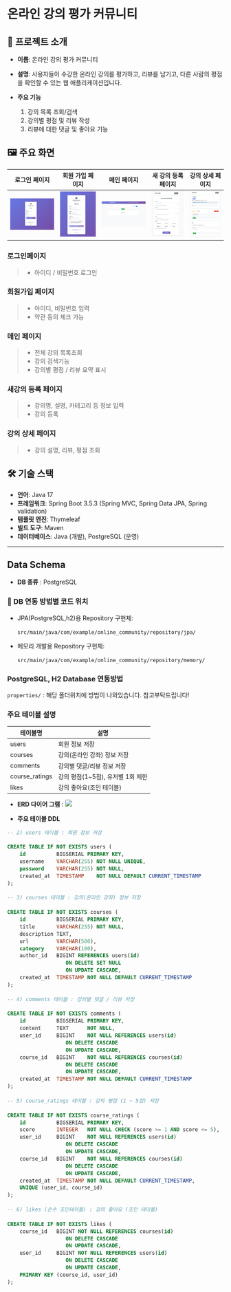 # 온라인 강의 평가 커뮤니티

## 📌 프로젝트 소개

- **이름**: 온라인 강의 평가 커뮤니티


- **설명**: 사용자들이 수강한 온라인 강의를 평가하고, 리뷰를 남기고, 다른 사람의 평점을 확인할 수 있는 웹 애플리케이션입니다.


- **주요 기능**

    1. 강의 목록 조회/검색
    2. 강의별 평점 및 리뷰 작성
    3. 리뷰에 대한 댓글 및 좋아요 기능

## 🖼️ 주요 화면 

|          로그인 페이지           |            회원 가입 페이지            |          메인 페이지           |          새 강의 등록 페이지           |             강의 상세 페이지              |
|:--------------------------:|:-------------------------------:|:-------------------------:|:------------------------------:|:----------------------------------:|
 ![img.png](img/login.png)  | ![img.png](img/memberShip.png)  | ![img.png](img/main.png)  | ![img.png](img/newLecture.png) | ![img.png](img/lectureDetail.png)  |  

### 로그인페이지

> - 아이디 / 비밀번호 로그인

### 회원가입 페이지

> - 아이디, 비밀번호 입력
> - 약관 동의 체크 가능

### 메인 페이지

> - 전체 강의 목록조회
> - 강의 검색기능
> - 강의별 평점 / 리뷰 요약 표시

### 새강의 등록 페이지

> - 강의명, 설명, 카테고리 등 정보 입력
> - 강의 등록

### 강의 상세 페이지

> - 강의 설명, 리뷰, 평점 조회

## 🛠️ 기술 스택
- **언어**: Java 17
- **프레임워크**: Spring Boot 3.5.3 (Spring MVC, Spring Data JPA, Spring validation)
- **템플릿 엔진**: Thymeleaf
- **빌드 도구**: Maven
- **데이터베이스**:  Java (개발), PostgreSQL (운영)

---

## Data Schema

- **DB 종류** : PostgreSQL

### 📂 DB 연동 방법별 코드 위치

- JPA(PostgreSQL,h2)용 Repository 구현체:

  `src/main/java/com/example/online_community/repository/jpa/`


- 메모리 개발용 Repository 구현체:

  `src/main/java/com/example/online_community/repository/memory/`

### PostgreSQL, H2 Database 연동방법 

`properties/` : 해당 폴더위치에 방법이 나와있습니다. 참고부탁드립니다!

### 주요 테이블 설명

| 테이블명          | 설명                                  |
|------------------|-------------------------------------|
| users            | 회원 정보 저장                        |
| courses          | 강의(온라인 강좌) 정보 저장            |
| comments         | 강의별 댓글/리뷰 정보 저장             |
| course_ratings   | 강의 평점(1~5점), 유저별 1회 제한      |
| likes            | 강의 좋아요(조인 테이블)               |

- **ERD 다이어 그램** : <img src="https://github.com/user-attachments/assets/ddbf8f13-f952-4c8b-9630-4493e3b2768a">


- **주요 테이블 DDL**

```sql
-- 2) users 테이블 : 회원 정보 저장 

CREATE TABLE IF NOT EXISTS users (
    id          BIGSERIAL PRIMARY KEY,
    username    VARCHAR(255) NOT NULL UNIQUE,
    password    VARCHAR(255) NOT NULL,
    created_at  TIMESTAMP    NOT NULL DEFAULT CURRENT_TIMESTAMP
);

-- 3) courses 테이블 : 강의(온라인 강좌) 정보 저장

CREATE TABLE IF NOT EXISTS courses (
    id          BIGSERIAL PRIMARY KEY,
    title       VARCHAR(255) NOT NULL,
    description TEXT,
    url         VARCHAR(500),
    category    VARCHAR(100),
    author_id   BIGINT REFERENCES users(id)
                   ON DELETE SET NULL
                   ON UPDATE CASCADE,
    created_at  TIMESTAMP NOT NULL DEFAULT CURRENT_TIMESTAMP
);

-- 4) comments 테이블 : 강의별 댓글 / 리뷰 저장

CREATE TABLE IF NOT EXISTS comments (
    id          BIGSERIAL PRIMARY KEY,
    content     TEXT      NOT NULL,
    user_id     BIGINT    NOT NULL REFERENCES users(id)
                   ON DELETE CASCADE
                   ON UPDATE CASCADE,
    course_id   BIGINT    NOT NULL REFERENCES courses(id)
                   ON DELETE CASCADE
                   ON UPDATE CASCADE,
    created_at  TIMESTAMP NOT NULL DEFAULT CURRENT_TIMESTAMP
);

-- 5) course_ratings 테이블 : 강의 평점 (1 ~ 5점) 저장

CREATE TABLE IF NOT EXISTS course_ratings (
    id          BIGSERIAL PRIMARY KEY,
    score       INTEGER   NOT NULL CHECK (score >= 1 AND score <= 5),
    user_id     BIGINT    NOT NULL REFERENCES users(id)
                   ON DELETE CASCADE
                   ON UPDATE CASCADE,
    course_id   BIGINT    NOT NULL REFERENCES courses(id)
                   ON DELETE CASCADE
                   ON UPDATE CASCADE,
    created_at  TIMESTAMP NOT NULL DEFAULT CURRENT_TIMESTAMP,
    UNIQUE (user_id, course_id)
);

-- 6) likes (순수 조인테이블) : 강의 좋아요 (조인 테이블)

CREATE TABLE IF NOT EXISTS likes (
    course_id   BIGINT NOT NULL REFERENCES courses(id)
                   ON DELETE CASCADE
                   ON UPDATE CASCADE,
    user_id     BIGINT NOT NULL REFERENCES users(id)
                   ON DELETE CASCADE
                   ON UPDATE CASCADE,
    PRIMARY KEY (course_id, user_id)
);
```